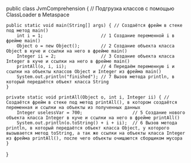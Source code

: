public class JvmComprehension { // Подгрузка классов с помощью ClassLoader в Metaspace

    public static void main(String[] args) { // Создаётся фрейм в стеке под метод main()
        int i = 1;                      // 1 Создание переменной i в фрейме main()
        Object o = new Object();        // 2 Создание объекта класса Object в куче и ссылки на него в фрейме main()
        Integer ii = 2;                 // 3 Создание объекта класса Integer в куче и ссылки на него в фрейме main()
        printAll(o, i, ii);             // 4 Передаём переменную i и ссылки на объекты классов Object и Integer из фрейма main()
        System.out.println("finished"); // 7 Вызов метода println, в который передаётся объект класса String
    }

    private static void printAll(Object o, int i, Integer ii) { // Создаётся фрейм в стеке под метод printAll(), в котором создаётся переменная и ссылки на объекты из полученных данных
        Integer uselessVar = 700;                   // 5 Создание нового объекта класса Integer в куче и ссылки на него в фрейме printAll()
        System.out.println(o.toString() + i + ii);  // 6 Вызов метода println, в который передаётся объект класса Object, у которого вызывается метод toString, а так же ссылки на объекты класса Integer из фрейма printAll(), после чего объекты очищаются сборщиком мусора
    }
}